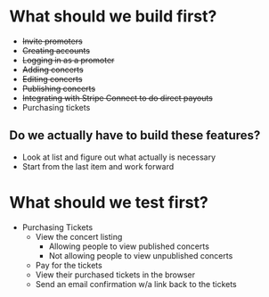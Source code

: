 # What should we build first?

- ~~Invite promoters~~
- ~~Creating accounts~~
- ~~Logging in as a promoter~~
- ~~Adding concerts~~
- ~~Editing concerts~~
- ~~Publishing concerts~~
- ~~Integrating with Stripe Connect to do direct payouts~~
- Purchasing tickets

## Do we actually have to build these features?

- Look at list and figure out what actually is necessary
- Start from the last item and work forward

# What should we test first?
- Purchasing Tickets
    - View the concert listing
        + Allowing people to view published concerts
        + Not allowing people to view unpublished concerts
    - Pay for the tickets
    - View their purchased tickets in the browser
    - Send an email confirmation w/a link back to the tickets